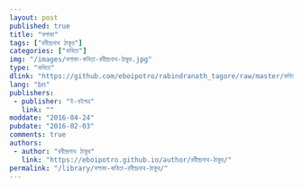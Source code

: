 ```yaml
---
layout: post
published: true
title: "বলাকা"
tags: ["রবীন্দ্রনাথ ঠাকুর"]
categories: ["কবিতা"]
img: "/images/বলাকা-কবিতা-রবীন্দ্রনাথ-ঠাকুর.jpg"
type: "কবিতা"
dlink: "https://github.com/eboipotro/rabindranath_tagore/raw/master/কবিতা/বলাকা.epub"
lang: "bn"
publishers: 
 - publisher: "ই-বইপত্র"
   link: ""
moddate: "2016-04-24"
pubdate: "2016-02-03"
comments: true
authors: 
 - author: "রবীন্দ্রনাথ ঠাকুর"
   link: "https://eboipotro.github.io/author/রবীন্দ্রনাথ-ঠাকুর/"
permalink: "/library/বলাকা-কবিতা-রবীন্দ্রনাথ-ঠাকুর/"
---
```

